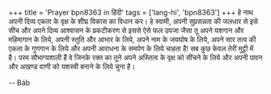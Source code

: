 +++
title = 'Prayer bpn8363 in हिंदी'
tags = ['lang-hi', 'bpn8363']
+++
हे नाथ अपनी दिव्य एकता के वृक्ष के शीघ्र विकास का विधान कर। हे स्वामी, अपनी सुप्रसन्नता की जलधार से इसे सींच और अपने दिव्य आश्वासन के प्रकटीकरण से इससे ऐसे फल उपजा जैसा तू अपने यशगान और महिमागान के लिये, अपनी स्तुति और आभार के लिये, अपने नाम के जयघोष के लिये, अपने सार तत्व की एकता के गुणगान के लिये और अपनी आराधना के समर्पण के लिये चाहता है! सब कुछ केवल तेरी मुट्ठी में है। परम सौभाग्यशाली हैं वे जिनके रक्त का तूने अपने अस्तित्व के वृक्ष को सींचने के लिये और अपनी पावन और अखण्ड वाणी को यशस्वी बनाने के लिये चुना है।

-- Báb
